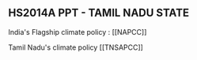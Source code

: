 ## HS2014A PPT - TAMIL NADU STATE 

India's Flagship climate policy : [[NAPCC]]

Tamil Nadu's climate policy [[TNSAPCC]]
